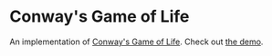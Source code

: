 # Conway's Game of Life

An implementation of [Conway's Game of Life](http://chidiwilliams.com/game-of-life/). Check out [the demo](https://chidiwilliams.github.io/conway-game-of-life/).
